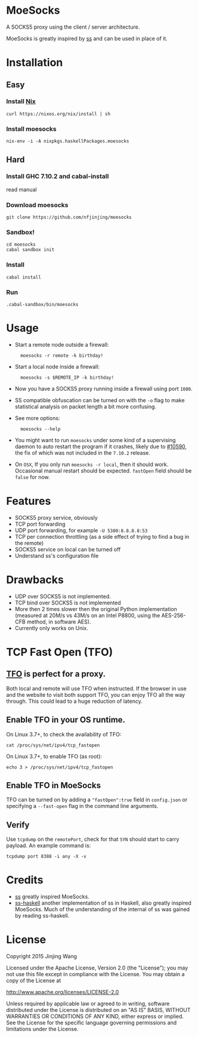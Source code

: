 MoeSocks
========

A SOCKS5 proxy using the client / server architecture.

MoeSocks is greatly inspired by [ss] and can be used in place of it.

Installation
============

Easy
----

### Install [Nix]

    curl https://nixos.org/nix/install | sh 

### Install moesocks

    nix-env -i -A nixpkgs.haskellPackages.moesocks

Hard
----

### Install GHC 7.10.2 and cabal-install
    
read manual

### Download moesocks

    git clone https://github.com/nfjinjing/moesocks

### Sandbox!

    cd moesocks
    cabal sandbox init

### Install

    cabal install

### Run

    .cabal-sandbox/bin/moesocks


Usage
=====

* Start a remote node outside a firewall:

        moesocks -r remote -k birthday!

* Start a local node inside a firewall:

        moesocks -s $REMOTE_IP -k birthday!

* Now you have a SOCKS5 proxy running inside a firewall using port
  `1080`.

* SS compatible obfuscation can be turned on with the `-o` flag to make
  statistical analysis on packet length a bit more confusing.

* See more options:

        moesocks --help

* You might want to run `moesocks` under some kind of a supervising daemon to
  auto restart the program if it crashes, likely due to [#10590], the fix of
  which was not included in the `7.10.2` release.

* On `OSX`, If you only run `moesocks -r local`, then it should work. Occasional
  manual restart should be expected. `fastOpen` field should be `false` for now.


Features
========

* SOCKS5 proxy service, obviously
* TCP port forwarding
* UDP port forwarding, for example `-U 5300:8.8.8.8:53`
* TCP per connection throttling (as a side effect of trying to find a bug in the
remote)
* SOCKS5 service on local can be turned off
* Understand ss's configuration file

Drawbacks
==========

* UDP over SOCKS5 is not implemented.
* TCP bind over SOCKS5 is not implemented
* More then 2 times slower then the original Python implementation (measured at
  20M/s vs 43M/s on an Intel P8800, using the AES-256-CFB method, in software
  AES).
* Currently only works on Unix.


TCP Fast Open (TFO)
====================

## [TFO] is perfect for a proxy.

Both local and remote will use TFO when instructed. If the browser in use and
the website to visit both support TFO, you can enjoy TFO all the way through.
This could lead to a huge reduction of latency.

## Enable TFO in your OS runtime.

On Linux 3.7+, to check the availability of TFO:

    cat /proc/sys/net/ipv4/tcp_fastopen

On Linux 3.7+, to enable TFO (as root):

    echo 3 > /proc/sys/net/ipv4/tcp_fastopen

## Enable TFO in MoeSocks

TFO can be turned on by adding a `"fastOpen":true` field in `config.json` or
specifying a `--fast-open` flag in the command line arguments.

## Verify

Use `tcpdump` on the `remotePort`, check for that `SYN` should start to carry
payload. An example command is:

    tcpdump port 8388 -i any -X -v


Credits
=======

* [ss] greatly inspired MoeSocks.
* [ss-haskell] another implementation of ss in Haskell, also greatly inspired
  MoeSocks. Much of the understanding of the internal of ss was gained by
  reading ss-haskell.

License
=======

Copyright 2015 Jinjing Wang

Licensed under the Apache License, Version 2.0 (the "License");
you may not use this file except in compliance with the License.
You may obtain a copy of the License at

   http://www.apache.org/licenses/LICENSE-2.0

Unless required by applicable law or agreed to in writing, software
distributed under the License is distributed on an "AS IS" BASIS,
WITHOUT WARRANTIES OR CONDITIONS OF ANY KIND, either express or implied.
See the License for the specific language governing permissions and
limitations under the License.

[ss]:https://github.com/shadowsocks/shadowsocks
[ss-haskell]:https://github.com/rnons/shadowsocks-haskell
[Nix]:https://nixos.org/nix/
[config.json]:https://raw.githubusercontent.com/nfjinjing/moesocks/master/config.json
[#10590]:https://ghc.haskell.org/trac/ghc/ticket/10590
[TFO]:https://en.wikipedia.org/wiki/TCP_Fast_Open
[ECN]:https://en.wikipedia.org/wiki/Explicit_Congestion_Notification

